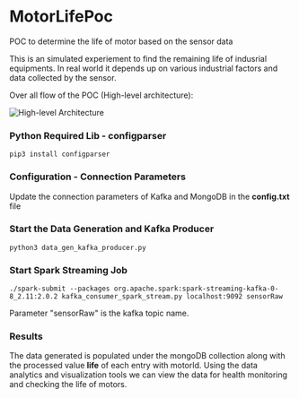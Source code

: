 # MotorLifePoc
POC to determine the life of motor based on the sensor data

This is an simulated experiement to find the remaining life of indusrial equipments. In real world it depends up on various industrial factors and data collected by the sensor.

Over all flow of the POC (High-level architecture):

![High-level Architecture](https://i.imgur.com/y9QXksC.png)

### Python Required Lib - configparser
```pip3 install configparser```

### Configuration - Connection Parameters
Update the connection parameters of Kafka and MongoDB in the **config.txt** file

### Start the Data Generation and Kafka Producer
```python3 data_gen_kafka_producer.py```

### Start Spark Streaming Job
```./spark-submit --packages org.apache.spark:spark-streaming-kafka-0-8_2.11:2.0.2 kafka_consumer_spark_stream.py localhost:9092 sensorRaw```

Parameter "sensorRaw" is the kafka topic name.

### Results
The data generated is populated under the mongoDB collection along with the processed value **life** of each entry with motorId. Using the data analytics and visualization tools we can view the data for health monitoring and checking the life of motors.



